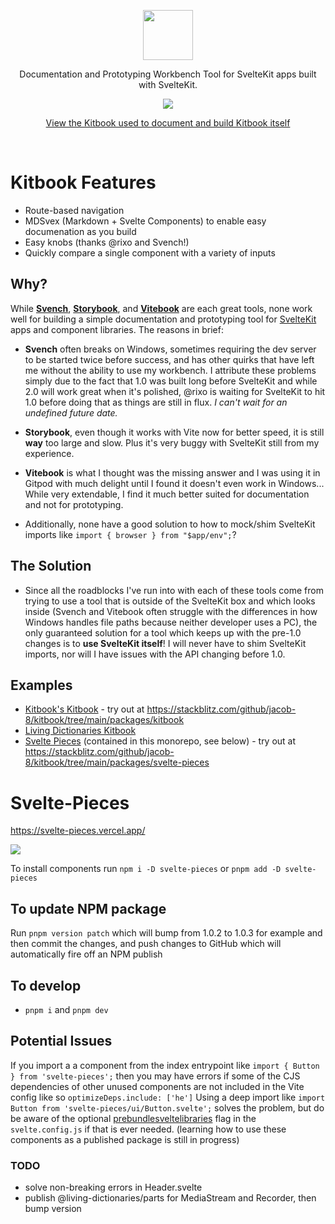 <p align="center">
<img src="https://raw.githubusercontent.com/jacob-8/kitbook/b96f77da81309a6ccd06693beb0f06ba8fdc0a2b/packages/kitbook/static/kitbook.svg" height="80">
</p>

<p align="center">
Documentation and Prototyping Workbench Tool for SvelteKit apps built with SvelteKit.
<p>
<p align="center">
  <a href="https://www.npmjs.com/package/kitbook"><img src="https://img.shields.io/npm/v/kitbook?color=729B1B&label="></a>
<p>

<p align="center">
 <a href="https://kitbook.vercel.app/">View the Kitbook used to document and build Kitbook itself</a>
</p>

<br>

# Kitbook Features

- Route-based navigation
- MDSvex (Markdown + Svelte Components) to enable easy documenation as you build
- Easy knobs (thanks @rixo and Svench!)
- Quickly compare a single component with a variety of inputs

## Why?

While **[Svench](https://svench-docs.vercel.app/)**, **[Storybook](https://codingcat.dev/tutorial/integrating-storybook-with-sveltekit)**, and **[Vitebook](https://vitebook.dev/)** are each great tools, none work well for building a simple documentation and prototyping tool for [SvelteKit](https://kit.svelte.dev/) apps and component libraries. The reasons in brief:

- **Svench** often breaks on Windows, sometimes requiring the dev server to be started twice before success, and has other quirks that have left me without the ability to use my workbench. I attribute these problems simply due to the fact that 1.0 was built long before SvelteKit and while 2.0 will work great when it's polished, @rixo is waiting for SvelteKit to hit 1.0 before doing that as things are still in flux. *I can't wait for an undefined future date.*

- **Storybook**, even though it works with Vite now for better speed, it is still **way** too large and slow. Plus it's very buggy with SvelteKit still from my experience.

- **Vitebook** is what I thought was the missing answer and I was using it in Gitpod with much delight until I found it doesn't even work in Windows... While very extendable, I find it much better suited for documentation and not for prototyping.

- Additionally, none have a good solution to how to mock/shim SvelteKit imports like `import { browser } from "$app/env";`?

## The Solution
- Since all the roadblocks I've run into with each of these tools come from trying to use a tool that is outside of the SvelteKit box and which looks inside (Svench and Vitebook often struggle with the differences in how Windows handles file paths because neither developer uses a PC), the only guaranteed solution for a tool which keeps up with the pre-1.0 changes is to **use SvelteKit itself**! I will never have to shim SvelteKit imports, nor will I have issues with the API changing before 1.0.

## Examples
- [Kitbook's Kitbook](https://kitbook.vercel.app/) - try out at https://stackblitz.com/github/jacob-8/kitbook/tree/main/packages/kitbook
- [Living Dictionaries Kitbook](https://ld-parts.vercel.app/)
- [Svelte Pieces](https://svelte-pieces.vercel.app/) (contained in this monorepo, see below) - try out at https://stackblitz.com/github/jacob-8/kitbook/tree/main/packages/svelte-pieces

# Svelte-Pieces
https://svelte-pieces.vercel.app/

<a href="https://www.npmjs.com/package/svelte-pieces"><img src="https://img.shields.io/npm/v/svelte-pieces?color=729B1B&label="></a>

To install components run `npm i -D svelte-pieces` or `pnpm add -D svelte-pieces`

## To update NPM package

Run `pnpm version patch` which will bump from 1.0.2 to 1.0.3 for example and then commit the changes, and push changes to GitHub which will automatically fire off an NPM publish

## To develop
- `pnpm i` and `pnpm dev`

## Potential Issues

If you import a a component from the index entrypoint like `import { Button } from 'svelte-pieces';` then you may have errors if some of the CJS dependencies of other unused components are not included in the Vite config like so `optimizeDeps.include: ['he']` Using a deep import like `import Button from 'svelte-pieces/ui/Button.svelte';` solves the problem, but do be aware of the optional [prebundlesveltelibraries](https://github.com/sveltejs/vite-plugin-svelte/blob/main/docs/config.md#prebundlesveltelibraries) flag in the `svelte.config.js` if that is ever needed. (learning how to use these components as a published package is still in progress)

### TODO

- solve non-breaking errors in Header.svelte
- publish @living-dictionaries/parts for MediaStream and Recorder, then bump version
